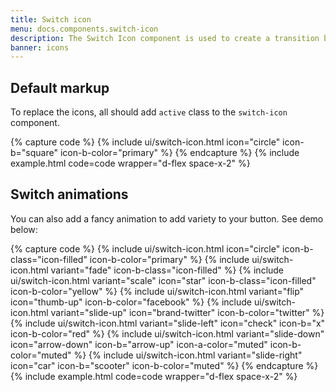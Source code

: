 ```yaml
---
title: Switch icon
menu: docs.components.switch-icon
description: The Switch Icon component is used to create a transition between two icons. You can use any icon, both line and filled version.
banner: icons
---
```


## Default markup

To replace the icons, all should add `active` class to the `switch-icon` component.

{% capture code %}
{% include ui/switch-icon.html icon="circle" icon-b="square" icon-b-color="primary"  %}
{% endcapture %}
{% include example.html code=code wrapper="d-flex space-x-2" %}

## Switch animations

You can also add a fancy animation to add variety to your button. See demo below:

{% capture code %}
{% include ui/switch-icon.html icon="circle" icon-b-class="icon-filled" icon-b-color="primary"  %}
{% include ui/switch-icon.html variant="fade" icon-b-class="icon-filled"  %}
{% include ui/switch-icon.html variant="scale" icon="star" icon-b-class="icon-filled" icon-b-color="yellow" %}
{% include ui/switch-icon.html variant="flip" icon="thumb-up" icon-b-color="facebook" %}
{% include ui/switch-icon.html variant="slide-up" icon="brand-twitter" icon-b-color="twitter" %}
{% include ui/switch-icon.html variant="slide-left" icon="check" icon-b="x" icon-b-color="red" %}
{% include ui/switch-icon.html variant="slide-down" icon="arrow-down" icon-b="arrow-up" icon-a-color="muted" icon-b-color="muted" %}
{% include ui/switch-icon.html variant="slide-right" icon="car" icon-b="scooter" icon-b-color="muted" %}
{% endcapture %}
{% include example.html code=code wrapper="d-flex space-x-2" %}